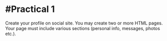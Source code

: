 #Practical 1
============
Create your profile on social site. You may create two or more HTML pages. Your page must include various sections (personal info, messages, photos etc.).  
